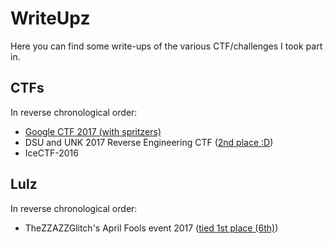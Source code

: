 # WriteUpz

Here you can find some write-ups of the various CTF/challenges I took part in.

## CTFs

In reverse chronological order:

* [Google CTF 2017 (with spritzers)](https://github.com/SPRITZ-Research-Group/ctf-writeups/tree/master/googlectf-2017/reversing/counting)
* DSU and UNK 2017 Reverse Engineering CTF ([2nd place :D](https://web.archive.org/web/20170402220811/https://ctf17.0xevilc0de.com/scoreboard))
* IceCTF-2016

## Lulz

In reverse chronological order:

* TheZZAZZGlitch's April Fools event 2017 ([tied 1st place (6th)](https://zzazzdzz.github.io/fools2017/))
